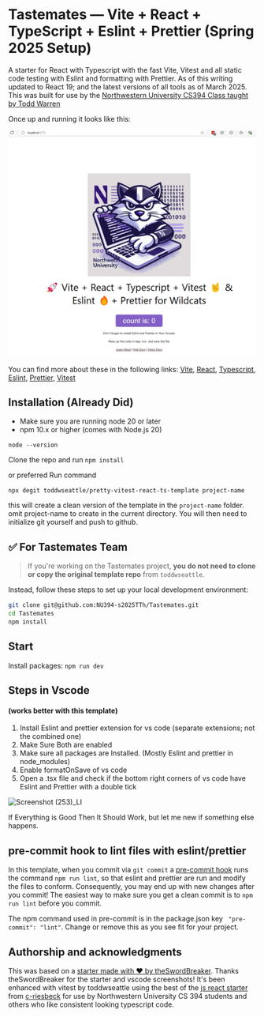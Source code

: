# Tastemates — Vite + React + TypeScript + Eslint + Prettier (Spring 2025 Setup)

A starter for React with Typescript with the fast Vite, Vitest and all static code testing with Eslint and formatting with Prettier. As of this writing updated to React 19; and the latest versions of all tools as of March 2025. This was built for use by the [Northwestern University CS394 Class taught by Todd Warren](https://toddwseattle.com/blog/2025-02-05-CS394-2025-Spring-Software-Engineering-Course/)

Once up and running it looks like this:

![Vite + React + Typescript + Vitest + Eslint + Prettier](/resources/2025-screenshot.png)

You can find more about these in the following links: [Vite](https://vitejs.dev), [React](https://reactjs.org/), [Typescript](https://www.typescriptlang.org/), [Eslint](https://eslint.org/), [Prettier](https://prettier.io/), [Vitest](https://vitest.dev/)

## Installation (Already Did)

- Make sure you are running node 20 or later
- npm 10.x or higher (comes with Node.js 20)

```
node --version
```

Clone the repo and run `npm install`

or preferred Run command

```
npx degit toddwseattle/pretty-vitest-react-ts-template project-name
```

this will create a clean version of the template in the `project-name` folder. omit project-name to create in the current directory. You will then need to initialize git yourself and push to github.

## ✅ For Tastemates Team

> If you're working on the Tastemates project, **you do not need to clone or copy the original template repo** from `toddwseattle`.

Instead, follow these steps to set up your local development environment:

```bash
git clone git@github.com:NU394-s2025TTh/Tastemates.git
cd Tastemates
npm install
```

## Start

Install packages: `npm run dev`

## Steps in Vscode

#### (works better with this template)

1. Install Eslint and prettier extension for vs code (separate extensions; not the combined one)
2. Make Sure Both are enabled
3. Make sure all packages are Installed. (Mostly Eslint and prettier in node_modules)
4. Enable formatOnSave of vs code
5. Open a .tsx file and check if the bottom right corners of vs code have Eslint and Prettier with a double tick

![Screenshot (253)_LI](https://user-images.githubusercontent.com/52120562/162486286-7383a737-d555-4f9b-a4dd-c4a81deb7b96.jpg)

If Everything is Good Then It Should Work, but let me new if something else happens.

## pre-commit hook to lint files with eslint/prettier

In this template, when you commit via `git commit` a [pre-commit hook](https://git-scm.com/book/en/v2/Customizing-Git-Git-Hooks) runs the command `npm run lint`, so that eslint and prettier are run and modify the files to conform. Consequently, you may end up with new changes after you commit! The easiest way to make sure you get a clean commit is to `npm run lint` before you commit.

The npm command used in pre-commit is in the package.json key ` "pre-commit": "lint"`. Change or remove this as you see fit for your project.

## Authorship and acknowledgments

This was based on a [starter made with ❤️ by theSwordBreaker](https://github.com/TheSwordBreaker/vite-reactts-eslint-prettier). Thanks theSwordBreaker for the starter and vscode screenshots! It's been enhanced with vitest by toddwseattle using the best of the [js react starter](https://github.com/criesbeck/react-vitest) from [c-riesbeck](https://users.cs.northwestern.edu/~riesbeck/) for use by Northwestern University CS 394 students and others who like consistent looking typescript code.
